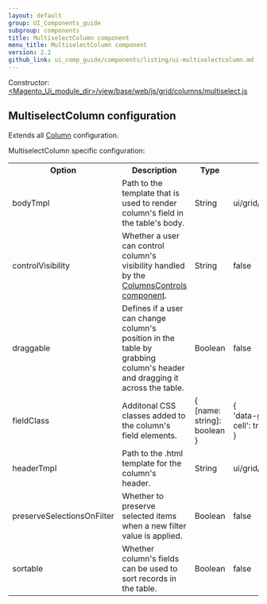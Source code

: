```yaml
---
layout: default
group: UI_Components_guide
subgroup: components
title: MultiselectColumn component
menu_title: MultiselectColumn component
version: 2.2
github_link: ui_comp_guide/components/listing/ui-multiselectcolumn.md
---
```


Constructor: [<Magento_Ui_module_dir>/view/base/web/js/grid/columns/multiselect.js]({{site.mage2200url}}app/code/Magento/Ui/view/base/web/js/grid/columns/multiselect.js)

## MultiselectColumn configuration

Extends all [Column]({{page.baseurl}}ui_comp_guide/components/listing/ui-column.html) configuration.

MultiselectColumn specific configuration:

<table>
  <tr>
    <th>Option</th>
    <th>Description</th>
    <th>Type</th>
    <th>Default Value</th>
  </tr>
  <tr>
    <td>bodyTmpl</td>
    <td>Path to the template that is used to render column's field in the table's body.</td>
    <td>String</td>
    <td>ui/grid/cells/multiselect</td>
  </tr>
  <tr>
    <td>controlVisibility</td>
    <td>Whether a user can control column's visibility handled by the <a href="{{page.baseurl}}ui_comp_guide/components/listing/ui-сolumnsсontrols.html">ColumnsControls component</a>.</td>
    <td>String</td>
    <td>false</td>
  </tr>
  <tr>
    <td>draggable</td>
    <td>Defines if a user can change column's position in the table by grabbing column's header and dragging it across the table.</td>
    <td>Boolean</td>
    <td>false</td>
  </tr>
  <tr>
    <td>fieldClass</td>
    <td>Additonal CSS classes added to the column's field elements.</td>
    <td>{<br>[name: string]: boolean<br>}</td>
    <td>{<br>'data-grid-checkbox-cell': true<br>}</td>
  </tr>
  <tr>
    <td>headerTmpl</td>
    <td>Path to the .html template for the column's header.</td>
    <td>String</td>
    <td>ui/grid/columns/multiselect</td>
  </tr>
  <tr>
    <td>preserveSelectionsOnFilter</td>
    <td>Whether to preserve selected items when a new filter value is applied.</td>
    <td>Boolean</td>
    <td>false</td>
  </tr>
  <tr>
    <td>sortable</td>
    <td>Whether column's fields can be used to sort records in the table.</td>
    <td>Boolean</td>
    <td>false</td>
  </tr>
</table>
